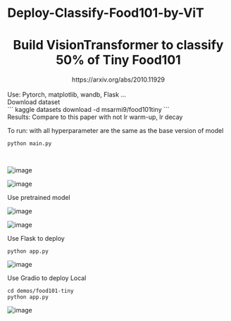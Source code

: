 # Deploy-Classify-Food101-by-ViT
<h1><center>Build VisionTransformer to classify 50% of Tiny Food101 </center> </h1>
<href> <center>https://arxiv.org/abs/2010.11929</center> </href> <br>
<p1>Use: Pytorch, matplotlib, wandb, Flask ... </p1> <br>
Download dataset <br>
```
kaggle datasets download -d msarmi9/food101tiny 
``` <br>
Results: Compare to this paper with not lr warm-up, lr decay <br>

To run: with all hyperparameter are the same as the base version of model <br>

```
python main.py
```

<br>

![image](https://github.com/user-attachments/assets/7727df2f-97cb-48d6-8c88-0f23cace09db)



![image](https://github.com/user-attachments/assets/6ab1080d-25f9-4a00-81ce-46d47160671b)

Use pretrained model <br>

![image](https://github.com/user-attachments/assets/44c8b1f3-f963-44e1-a02a-4638513e011f)


![image](https://github.com/user-attachments/assets/5c410ff8-0aa5-4380-a372-1f4dad65ba58)

Use Flask to deploy <br>

```
python app.py
```

![image](https://github.com/user-attachments/assets/0f909b48-5753-45b9-8a5f-26047bd7c605)

Use Gradio to deploy Local
```
cd demos/food101-tiny
python app.py
```

![image](https://github.com/user-attachments/assets/008ddcaf-09a4-4f05-97b9-5ef0178a0578)






